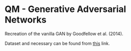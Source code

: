 # QM - Generative Adversarial Networks

Recreation of the vanilla GAN by Goodfellow et al. (2014).

Dataset and necessary can be found from [this](https://drive.google.com/drive/folders/16kZiZbvnP4igKjhDSIXqZ7kMpkq22zE3?usp=sharing) link.
